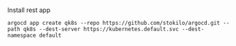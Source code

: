 ####

Install rest app

```shell
argocd app create qk8s --repo https://github.com/stokilo/argocd.git --path qk8s --dest-server https://kubernetes.default.svc --dest-namespace default
```
